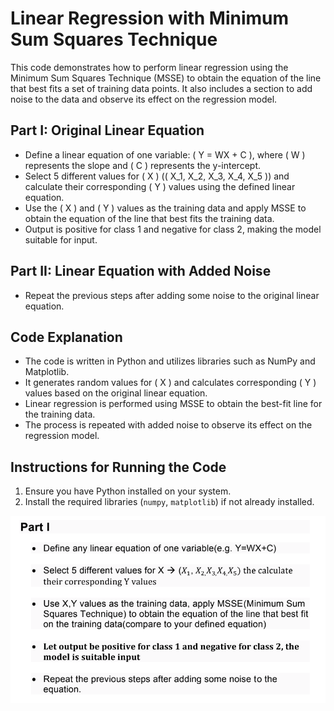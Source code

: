 
# Linear Regression with Minimum Sum Squares Technique

This code demonstrates how to perform linear regression using the Minimum Sum Squares Technique (MSSE) to obtain the equation of the line that best fits a set of training data points. It also includes a section to add noise to the data and observe its effect on the regression model.

## Part I: Original Linear Equation

- Define a linear equation of one variable: \( Y = WX + C \), where \( W \) represents the slope and \( C \) represents the y-intercept.
- Select 5 different values for \( X \) (\( X_1, X_2, X_3, X_4, X_5 \)) and calculate their corresponding \( Y \) values using the defined linear equation.
- Use the \( X \) and \( Y \) values as the training data and apply MSSE to obtain the equation of the line that best fits the training data.
- Output is positive for class 1 and negative for class 2, making the model suitable for input.

## Part II: Linear Equation with Added Noise

- Repeat the previous steps after adding some noise to the original linear equation.

## Code Explanation

- The code is written in Python and utilizes libraries such as NumPy and Matplotlib.
- It generates random values for \( X \) and calculates corresponding \( Y \) values based on the original linear equation.
- Linear regression is performed using MSSE to obtain the best-fit line for the training data.
- The process is repeated with added noise to observe its effect on the regression model.

## Instructions for Running the Code

1. Ensure you have Python installed on your system.
2. Install the required libraries (`numpy`, `matplotlib`) if not already installed.

![Linear Regression Image](img/MSSE.png)

